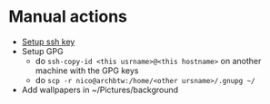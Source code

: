 # Manual actions

- [Setup ssh key](https://www.reddit.com/r/NixOS/comments/1bv1i21/how_to_setup_a_ssh_key_for_github/)
- Setup GPG
  - do `ssh-copy-id <this usrname>@<this hostname>` on another machine with the GPG keys
  - do `scp -r nico@archbtw:/home/<other ursname>/.gnupg ~/`
- Add wallpapers in ~/Pictures/background
